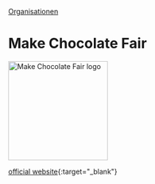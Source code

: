 [Organisationen](../organisationen.html)   

# Make Chocolate Fair

<img src="https://makechocolatefair.org/sites/makechocolatefair.org/files/mcf-logo_0.png" height="200" alt="Make Chocolate Fair logo">   

[official website](https://makechocolatefair.org){:target="_blank"}      
